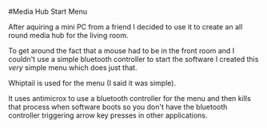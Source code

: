#Media Hub Start Menu

After aquiring a mini PC from a friend I decided to use it to create an all round media hub for the
living room.

To get around the fact that a mouse had to be in the front room and I couldn't use a simple
bluetooth controller to start the software I created this *very* simple menu which does just that. 

Whiptail is used for the menu (I said it was simple). 

It uses antimicrox to use a bluetooth controller for the menu and then kills that process when
software boots so you don't have the bluetooth controller triggering arrow key presses in other
applications.

